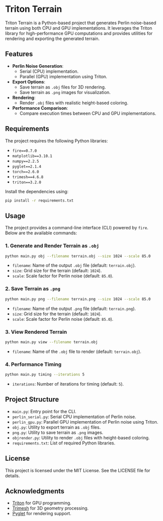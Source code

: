 # Triton Terrain

Triton Terrain is a Python-based project that generates Perlin noise-based terrain using both CPU and GPU implementations. It leverages the Triton library for high-performance GPU computations and provides utilities for rendering and exporting the generated terrain.

## Features

- **Perlin Noise Generation**:
  - Serial (CPU) implementation.
  - Parallel (GPU) implementation using Triton.
- **Export Options**:
  - Save terrain as `.obj` files for 3D rendering.
  - Save terrain as `.png` images for visualization.
- **Rendering**:
  - Render `.obj` files with realistic height-based coloring.
- **Performance Comparison**:
  - Compare execution times between CPU and GPU implementations.

## Requirements

The project requires the following Python libraries:

- `fire==0.7.0`
- `matplotlib==3.10.1`
- `numpy==2.2.5`
- `pyglet==2.1.4`
- `torch==2.6.0`
- `trimesh==4.6.8`
- `triton==3.2.0`

Install the dependencies using:

```bash
pip install -r requirements.txt
```

## Usage

The project provides a command-line interface (CLI) powered by `fire`. Below are the available commands:

### 1. Generate and Render Terrain as `.obj`

```bash
python main.py obj --filename terrain.obj --size 1024 --scale 85.0
```

- `filename`: Name of the output `.obj` file (default: `terrain.obj`).
- `size`: Grid size for the terrain (default: `1024`).
- `scale`: Scale factor for Perlin noise (default: `85.0`).

### 2. Save Terrain as `.png`

```bash
python main.py png --filename terrain.png --size 1024 --scale 85.0
```

- `filename`: Name of the output `.png` file (default: `terrain.png`).
- `size`: Grid size for the terrain (default: `1024`).
- `scale`: Scale factor for Perlin noise (default: `85.0`).

### 3. View Rendered Terrain

```bash
python main.py view --filename terrain.obj
```

- `filename`: Name of the `.obj` file to render (default: `terrain.obj`).

### 4. Performance Timing

```bash
python main.py timing --iterations 5
```

- `iterations`: Number of iterations for timing (default: `5`).

## Project Structure

- `main.py`: Entry point for the CLI.
- `perlin_serial.py`: Serial CPU implementation of Perlin noise.
- `perlin_gpu.py`: Parallel GPU implementation of Perlin noise using Triton.
- `obj.py`: Utility to export terrain as `.obj` files.
- `png.py`: Utility to save terrain as `.png` images.
- `objrender.py`: Utility to render `.obj` files with height-based coloring.
- `requirements.txt`: List of required Python libraries.

## License

This project is licensed under the MIT License. See the LICENSE file for details.

## Acknowledgments

- [Triton](https://github.com/openai/triton) for GPU programming.
- [Trimesh](https://trimsh.org/) for 3D geometry processing.
- [Pyglet](https://pyglet.org/) for rendering support.
